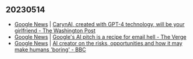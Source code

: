 ## 20230514
- [Google News](https://news.google.com/topics/CAAqJggKIiBDQkFTRWdvSUwyMHZNRGRqTVhZU0FtVnVHZ0pWVXlnQVAB/sections/CAQiQ0NCQVNMQW9JTDIwdk1EZGpNWFlTQW1WdUdnSlZVeUlOQ0FRYUNRb0hMMjB2TUcxcmVpb0pFZ2N2YlM4d2JXdDZLQUEqKggAKiYICiIgQ0JBU0Vnb0lMMjB2TURkak1YWVNBbVZ1R2dKVlV5Z0FQAVAB) | [CarynAI, created with GPT-4 technology, will be your girlfriend - The Washington Post](https://news.google.com/rss/articles/CBMiT2h0dHBzOi8vd3d3Lndhc2hpbmd0b25wb3N0LmNvbS90ZWNobm9sb2d5LzIwMjMvMDUvMTMvY2FyeW4tYWktdGVjaG5vbG9neS1ncHQtNC_SAQA?oc=5)
- [Google News](https://news.google.com/topics/CAAqJggKIiBDQkFTRWdvSUwyMHZNRGRqTVhZU0FtVnVHZ0pWVXlnQVAB/sections/CAQiQ0NCQVNMQW9JTDIwdk1EZGpNWFlTQW1WdUdnSlZVeUlOQ0FRYUNRb0hMMjB2TUcxcmVpb0pFZ2N2YlM4d2JXdDZLQUEqKggAKiYICiIgQ0JBU0Vnb0lMMjB2TURkak1YWVNBbVZ1R2dKVlV5Z0FQAVAB) | [Google's AI pitch is a recipe for email hell - The Verge](https://news.google.com/rss/articles/CBMiWGh0dHBzOi8vd3d3LnRoZXZlcmdlLmNvbS8yMDIzLzUvMTMvMjM3MTkxMTUvZ29vZ2xlLWFpLWhlbHAtbWUtd3JpdGUtY29tbXVuaWNhdGlvbnMtZW1haWzSAQA?oc=5)
- [Google News](https://news.google.com/topics/CAAqJggKIiBDQkFTRWdvSUwyMHZNRGRqTVhZU0FtVnVHZ0pWVXlnQVAB/sections/CAQiQ0NCQVNMQW9JTDIwdk1EZGpNWFlTQW1WdUdnSlZVeUlOQ0FRYUNRb0hMMjB2TUcxcmVpb0pFZ2N2YlM4d2JXdDZLQUEqKggAKiYICiIgQ0JBU0Vnb0lMMjB2TURkak1YWVNBbVZ1R2dKVlV5Z0FQAVAB) | [AI creator on the risks, opportunities and how it may make humans 'boring' - BBC](https://news.google.com/rss/articles/CBMiLWh0dHBzOi8vd3d3LmJiYy5jb20vbmV3cy91ay1wb2xpdGljcy02NTU4MjM4NtIBMWh0dHBzOi8vd3d3LmJiYy5jb20vbmV3cy91ay1wb2xpdGljcy02NTU4MjM4Ni5hbXA?oc=5)

